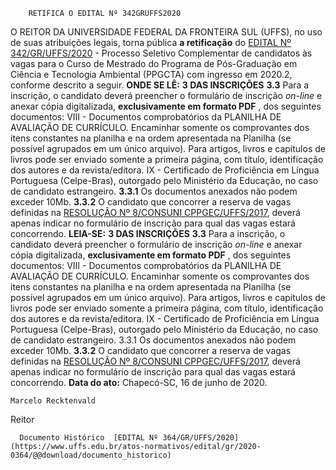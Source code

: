         RETIFICA O EDITAL Nº 342GRUFFS2020  

 O REITOR DA UNIVERSIDADE FEDERAL DA FRONTEIRA SUL (UFFS), no uso de suas atribuições legais, torna pública **a retificação** do [EDITAL Nº 342/GR/UFFS/2020](https://www.uffs.edu.br/atos-normativos/edital/gr/2020-0342) - Processo Seletivo Complementar de candidatos às vagas para o Curso de Mestrado do Programa de Pós-Graduação em Ciência e Tecnologia Ambiental (PPGCTA) com ingresso em 2020.2, conforme descrito a seguir.   **ONDE SE LÊ:**  **3 DAS INSCRIÇÕES** **3.3**  Para a inscrição, o candidato deverá preencher o formulário de inscrição *on-line* e anexar cópia digitalizada, **exclusivamente em formato PDF** , dos seguintes documentos: VIII - Documentos comprobatórios da PLANILHA DE AVALIAÇÃO DE CURRÍCULO. Encaminhar somente os comprovantes dos itens constantes na planilha e na ordem apresentada na Planilha (se possível agrupados em um único arquivo). Para artigos, livros e capítulos de livros pode ser enviado somente a primeira página, com título, identificação dos autores e da revista/editora. IX - Certificado de Proficiência em Língua Portuguesa (Celpe-Bras), outorgado pelo Ministério da Educação, no caso de candidato estrangeiro. **3.3.1**  Os documentos anexados não podem exceder 10Mb. **3.3.2**  O candidato que concorrer a reserva de vagas definidas na [RESOLUÇÃO Nº 8/CONSUNI CPPGEC/UFFS/2017](https://www.uffs.edu.br/atos-normativos/resolucao/consunicppgec/2017-0008), deverá apenas indicar no formulário de inscrição para qual das vagas estará concorrendo.   **LEIA-SE:**  **3 DAS INSCRIÇÕES** **3.3**  Para a inscrição, o candidato deverá preencher o formulário de inscrição *on-line* e anexar cópia digitalizada, **exclusivamente em formato PDF** , dos seguintes documentos: VIII - Documentos comprobatórios da PLANILHA DE AVALIAÇÃO DE CURRÍCULO. Encaminhar somente os comprovantes dos itens constantes na planilha e na ordem apresentada na Planilha (se possível agrupados em um único arquivo). Para artigos, livros e capítulos de livros pode ser enviado somente a primeira página, com título, identificação dos autores e da revista/editora. IX - Certificado de Proficiência em Língua Portuguesa (Celpe-Bras), outorgado pelo Ministério da Educação, no caso de candidato estrangeiro. 3.3.1 Os documentos anexados não podem exceder 10Mb. **3.3.2**  O candidato que concorrer a reserva de vagas definidas na [RESOLUÇÃO Nº 8/CONSUNI CPPGEC/UFFS/2017](https://www.uffs.edu.br/atos-normativos/resolucao/consunicppgec/2017-0008), deverá apenas indicar no formulário de inscrição para qual das vagas estará concorrendo.        **Data do ato:** Chapecó-SC, 16 de junho de 2020.   
 

    Marcelo Recktenvald   
 Reitor 

      Documento Histórico  [EDITAL Nº 364/GR/UFFS/2020](https://www.uffs.edu.br/atos-normativos/edital/gr/2020-0364/@@download/documento_historico)     
      